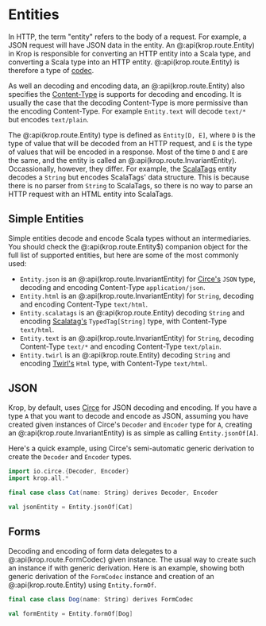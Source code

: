 # Entities

In HTTP, the term "entity" refers to the body of a request. For example, a JSON request will have JSON data in the entity. An @:api(krop.route.Entity) in Krop is responsible for converting an HTTP entity into a Scala type, and converting a Scala type into an HTTP entity. @:api(krop.route.Entity) is therefore a type of [codec](codecs.md). 

As well an decoding and encoding data, an @:api(krop.route.Entity) also specifies the [Content-Type][content-type] is supports for decoding and encoding. It is usually the case that the decoding Content-Type is more permissive than the encoding Content-Type. For example `Entity.text` will decode `text/*` but encodes `text/plain`.

The @:api(krop.route.Entity) type is defined as `Entity[D, E]`, where `D` is the type of value that will be decoded from an HTTP request, and `E` is the type of values that will be encoded in a response. Most of the time `D` and `E` are the same, and the entity is called an @:api(krop.route.InvariantEntity). Occassionally, however, they differ. For example, the [ScalaTags][scalatags] entity decodes a `String` but encodes ScalaTags' data structure. This is because there is no parser from `String` to ScalaTags, so there is no way to parse an HTTP request with an HTML entity into ScalaTags.


## Simple Entities

Simple entities decode and encode Scala types without an intermediaries. You should check the @:api(krop.route.Entity$) companion object for the full list of supported entities, but here are some of the most commonly used:

- `Entity.json` is an @:api(krop.route.InvariantEntity) for [Circe's][circe] `JSON` type, decoding and encoding Content-Type `application/json`.
- `Entity.html` is an @:api(krop.route.InvariantEntity) for `String`, decoding and encoding Content-Type `text/html`.
- `Entity.scalatags` is an @:api(krop.route.Entity) decoding `String` and encoding [Scalatag's][scalatags] `TypedTag[String]` type, with Content-Type `text/html`.
- `Entity.text` is an @:api(krop.route.InvariantEntity) for `String`, decoding Content-Type `text/*` and encoding Content-Type `text/plain`.
- `Entity.twirl` is an @:api(krop.route.Entity) decoding `String` and encoding [Twirl's][twirl] `Html` type, with Content-Type `text/html`.


## JSON

Krop, by default, uses [Circe][circe] for JSON decoding and encoding. If you have a type `A` that you want to decode and encode as JSON, assuming you have created given instances of Circe's `Decoder` and `Encoder` type for `A`, creating an @:api(krop.route.InvariantEntity) is as simple as calling
`Entity.jsonOf[A]`.

Here's a quick example, using Circe's semi-automatic generic derivation to create the `Decoder` and `Encoder` types.

```scala mdoc:silent
import io.circe.{Decoder, Encoder}
import krop.all.*

final case class Cat(name: String) derives Decoder, Encoder

val jsonEntity = Entity.jsonOf[Cat]
```


## Forms

Decoding and encoding of form data delegates to a @:api(krop.route.FormCodec) given instance. The usual way to create such an instance if with generic derivation. Here is an example, showing both generic derivation of the `FormCodec` instance and creation of an @:api(krop.route.Entity) using `Entity.formOf`.

```scala mdoc:silent
final case class Dog(name: String) derives FormCodec

val formEntity = Entity.formOf[Dog]
```


[circe]: https://circe.github.io/circe/
[content-type]: https://developer.mozilla.org/en-US/docs/Web/HTTP/Reference/Headers/Content-Type
[scalatags]: https://github.com/com-lihaoyi/scalatags
[twirl]: https://index.scala-lang.org/playframework/twirl
